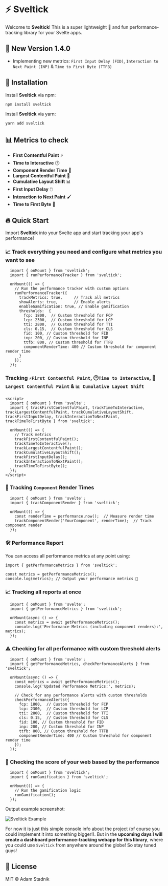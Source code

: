 # ⚡️ Sveltick

Welcome to **Sveltick**! This is a super lightweight 🦋 and fun performance-tracking library for your Svelte apps.

## 🚀 New Version 1.4.0

- Implementing new metrics: `First Input Delay (FID)`, `Interaction to Next Paint (INP)` & `Time to First Byte (TTFB)`

## 🚀 Installation

Install **Sveltick** via npm:

```bash
npm install sveltick
```

Install **Sveltick** via yarn:

```bash
yarn add sveltick
```

## 📊 Metrics to check

- **First Contentful Paint** ⚡️
- **Time to Interactive** 🕒
- **Component Render Time** 🔧
- **Largest Contentful Paint** 📏
- **Cumulative Layout Shift** 📊
- **First Input Delay** 🖱️
- **Interaction to Next Paint** 🖌️
- **Time to First Byte** 📡

## 🔥 Quick Start

Import **Sveltick** into your Svelte app and start tracking your app's performance!

### 📈 Track **everything** you need and configure what metrics you want to see

```svelte
  import { onMount } from 'sveltick';
  import { runPerformanceTracker } from 'sveltick';

  onMount(() => {
    // Run the performance tracker with custom options
    runPerformanceTracker({
      trackMetrics: true,     // Track all metrics
      showAlerts: true,       // Enable alerts
      enableGamification: true, // Enable gamification
      thresholds:  {
        fcp: 1800,  // Custom threshold for FCP
        lcp: 2300,  // Custom threshold for LCP
        tti: 2800,  // Custom threshold for TTI
        cls: 0.15,  // Custom threshold for CLS
        fid: 100, // Custom threshold for FID
        inp: 200, // Custom threshold for INP
        ttfb: 800, // Custom threshold for TTFB
        componentRenderTime: 400 // Custom threshold for component render time
      }
    });
  });
```

### Tracking `⚡️First Contentful Paint`, 🕒`Time to Interactive`, 📏`Largest Contentful Paint` & `📊 Cumulative Layout Shift`

```svelte
<script>
  import { onMount } from 'svelte';
  import { trackFirstContentfulPaint, trackTimeToInteractive, trackLargestContentfulPaint, trackCumulativeLayoutShift, trackFirstInputDelay, trackInteractionToNextPaint, trackTimeToFirstByte } from 'sveltick';

  onMount(() => {
    // Track metrics
    trackFirstContentfulPaint();
    trackTimeToInteractive();
    trackLargestContentfulPaint();
    trackCumulativeLayoutShift();
    trackFirstInputDelay();
    trackInteractionToNextPaint();
    trackTimeToFirstByte();
  });
</script>
```

### 🔧 Tracking `Component` Render Times

```svelte
  import { onMount } from 'svelte';
  import { trackComponentRender } from 'sveltick';

  onMount(() => {
    const renderTime = performance.now();  // Measure render time
    trackComponentRender('YourComponent', renderTime);  // Track component render
  });
```

### 🛠 Performance Report

You can access all performance metrics at any point using:

```svelte
import { getPerformanceMetrics } from 'sveltick';

const metrics = getPerformanceMetrics();
console.log(metrics); // Output your performance metrics 🧐
```

### 📈 Tracking **all reports** at once

```svelte
  import { onMount } from 'svelte';
  import { getPerformanceMetrics } from 'sveltick';

  onMount(async () => {
    const metrics = await getPerformanceMetrics();
    console.log('Performance Metrics (including component renders):', metrics);
  });
```

### ⚠️ Checking for all performance with custom threshold alerts

```svelte
  import { onMount } from 'svelte';
  import { getPerformanceMetrics, checkPerformanceAlerts } from 'sveltick';

  onMount(async () => {
    const metrics = await getPerformanceMetrics();
    console.log('Updated Performance Metrics:', metrics);

    // Check for any performance alerts with custom thresholds
    checkPerformanceAlerts({
      fcp: 1800,  // Custom threshold for FCP
      lcp: 2300,  // Custom threshold for LCP
      tti: 2800,  // Custom threshold for TTI
      cls: 0.15,  // Custom threshold for CLS
      fid: 100, // Custom threshold for FID
      inp: 200, // Custom threshold for INP
      ttfb: 800, // Custom threshold for TTFB
      componentRenderTime: 400 // Custom threshold for component render time
    });
  });
```

### 🎯 Checking the score of your web based by the performance

```svelte
  import { onMount } from 'sveltick';
  import { runGamification } from 'sveltick';

  onMount(() => {
    // Run the gamification logic
    runGamification();
  });
```

Output example screenshot:

![Sveltick Example](https://storage.googleapis.com/sveltick_assets/screenshot_sveltick.png)

For now it is just this simple console info about the project (of course you could implement it into something bigger!). But in the **upcoming days I will create a dashboard performance-tracking webapp for this library**, where you could use `Sveltick` from anywhere around the globe! So stay tuned guys!

## 📜 License

MIT ©️ Adam Stadnik
